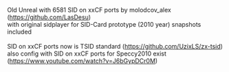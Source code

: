 Old Unreal with 6581 SID on xxCF ports by molodcov_alex (https://github.com/LasDesu)
<br/> with original sidplayer for SID-Card prototype (2010 year) snapshots included
<br/> 
<br/> SID on xxCF ports now is TSID standard (https://github.com/UzixLS/zx-tsid)
<br/> also config with SID on xxCF ports for Speccy2010 exist (https://www.youtube.com/watch?v=J6bGypDCr0M)
